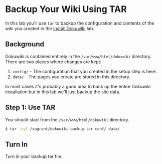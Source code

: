 # Backup Your Wiki Using TAR 

In this lab you'll use `tar` to backup the configuration and contents of the wiki you created in the [Install Dokuwiki](dokuwiki_install.md) lab. 

## Background 

Dokuwiki is contained entirely in the `/var/www/html/dokuwiki` directory. There are two places where changes are kept:

  1. `config/` - The configuration that you created in the setup step is here. 
  2. `data/` - The pages you create are stored in this directory. 

In most cases it's probably a good idea to back up the entire Dokuwiki installation but in this lab we'll just backup the site data. 

## Step 1: Use TAR

You should start from the `/var/www/html/dokuwiki` directory.

```bash 
$ tar -cvf /vagrant/dokuwiki-backup.tar conf/ data/ 
```

## Turn In 

Turn in your backup tar file. 
